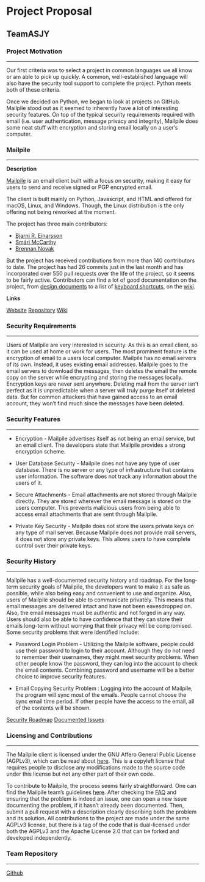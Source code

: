 # Project Proposal
## TeamASJY

### Project Motivation
---
Our first criteria was to select a project in common languages we all know or am able to pick up quickly. A common, well-established language will also have the security tool support to complete the project. Python meets both of these criteria.

Once we decided on Python, we began to look at projects on GitHub. Mailpile stood out as it seemed to inherently have a lot of interesting security features. On top of the typical security requirements required with email (i.e. user authentication, message privacy and integrity), Mailpile does some neat stuff with encryption and storing email locally on a user’s computer.

### Mailpile
---
**Description**

[Mailpile](https://www.mailpile.is/) is an email client built with a focus on security, making it easy for users to send and receive signed or PGP encrypted email.

The client is built mainly on Python, Javascript, and HTML and offered for macOS, Linux, and Windows. Though, the Linux distribution is the only offering not being reworked at the moment.

The project has three main contributors:

* [Bjarni R. Einarsson](http://bre.klaki.net/)
* [Smári McCarthy](https://smarimccarthy.is)
* [Brennan Novak](https://brennannovak.com)

But the project has received contributions from more than 140 contributors to date. The project has had 26 commits just in the last month and has incorporated over 550 pull requests over the life of the project, so it seems to be fairly active. Contributors can find a lot of good documentation on the project, from [design documents](https://github.com/mailpile/Mailpile/wiki/Design-documents) to a list of [keyboard shortcuts](https://github.com/mailpile/Mailpile/wiki/Keyboard-shortcuts), on the [wiki](https://github.com/mailpile/Mailpile/wiki).

**Links**

[Website](https://www.mailpile.is/)
[Repository](https://github.com/mailpile/Mailpile)
[Wiki](https://github.com/mailpile/Mailpile/wiki)

### Security Requirements
---
Users of Mailpile are very interested in security. As this is an email client, so it can be used at home or work for users. The most prominent feature is the encryption of email to a users local computer. Mailpile has no email servers of its own. Instead, it uses existing email addresses. Mailpile goes to the email servers to download the messages, then deletes the email the remote copy on the server while encrypting and storing the messages locally. Encryption keys are never sent anywhere. Deleting mail from the server isn’t perfect as it is unpredictable when a server will truly purge itself ot deleted data. But for common attackers that have gained access to an email account, they won’t find much since the messages have been deleted.

### Security Features
---
* Encryption - Mailpile advertises itself as not being an email service, but an email client. The developers state that Mailpile provides a strong encryption scheme.

* User Database Security - Mailpile does not have any type of user database. There is no server or any type of infrastructure that contains user information. The software does not track any information about the users of it.

* Secure Attachments - Email attachments are not stored through Mailpile directly. They are stored wherever the email message is stored on the users computer. This prevents malicious users from being able to access email attachments that are sent through Mailpile.

* Private Key Security - Mailpile does not store the users private keys on any type of mail server. Because Mailpile does not provide mail servers, it does not store any private keys. This allows users to have complete control over their private keys.

### Security History
---
Mailpile has a well-documented security history and roadmap. For the long-term security goals of Mailpile, the developers want to make it as safe as possible, while also being easy and convenient to use and organize. Also, users of Mailpile should be able to communicate privately. This means that email messages are delivered intact and have not been eavesdropped on. Also, the email messages must be authentic and not forged in any way. Users should also be able to have confidence that they can store their emails long-term without worrying that their privacy will be compromised. Some security problems that were identified include:

* Password Login Problem - Utilizing the Mailpile software, people could use their password to login to their account. Although they do not need to remember their usernames, they might meet security problems. When other people know the password, they can log into the account to check the email contents. Combining password and username will be a better choice to improve security features.

* Email Copying Security Problem : Logging into the account of Mailpile, the program will sync most of the emails. People cannot choose the sync email time period. If other people have the access to the email, all of the contents will be shown.

[Security Roadmap](https://github.com/mailpile/Mailpile/wiki/Security-roadmap)
[Documented Issues](https://github.com/mailpile/Mailpile/issues?utf8=✓&q=label%3A%22Privacy+%2F+Security%22+)

### Licensing and Contributions
---
The Mailpile client is licensed under the GNU Affero General Public License (AGPLv3), which can be read about [here](http://www.gnu.org/licenses/agpl-3.0.html). This is a copyleft license that requires people to disclose any modifications made to the source code under this license but not any other part of their own code.

To contribute to Mailpile, the process seems fairly straightforward. One can find the Mailpile team’s guidelines [here](https://github.com/mailpile/Mailpile/blob/master/CONTRIBUTING.md). After checking the [FAQ](https://github.com/mailpile/Mailpile/blob/master/DEV_FAQ.md) and ensuring that the problem is indeed an issue, one can open a new issue documenting the problem, if it hasn’t already been documented. Then, submit a pull request with a description clearly describing both the problem and its solution. All contributions to the project are made under the same AGPLv3 license, but there is a tag of the code that is dual-licensed under both the AGPLv3 and the Apache License 2.0 that can be forked and developed independently.

### Team Repository
---
[Github](https://github.com/SethRedwine/CSCI8420-TeamASJY/)
